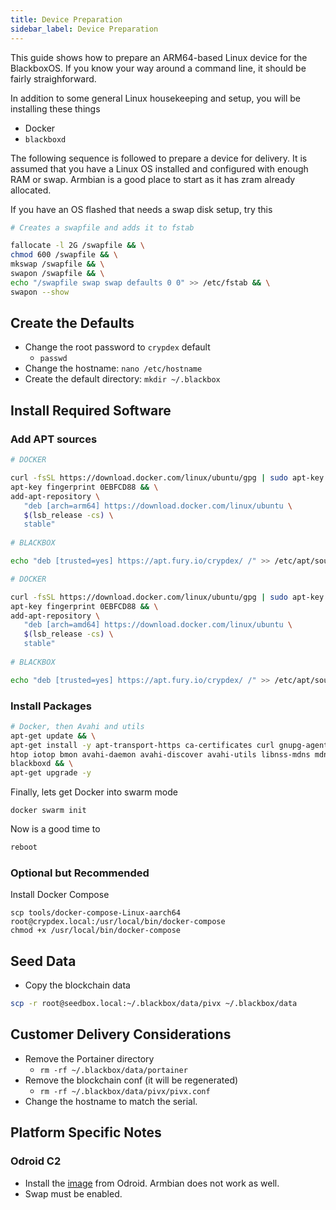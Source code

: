 ```yaml
---
title: Device Preparation
sidebar_label: Device Preparation
---
```


This guide shows how to prepare an ARM64-based Linux device for the BlackboxOS. If you know your way around a command line, it should be fairly straighforward.

In addition to some general Linux housekeeping and setup, you will be installing these things

- Docker
- `blackboxd`


The following sequence is followed to prepare a device for delivery. It is assumed that you have a Linux OS installed and configured with enough RAM or swap. Armbian is a good place to start as it has zram already allocated.

If you have an OS flashed that needs a swap disk setup, try this

```bash
# Creates a swapfile and adds it to fstab

fallocate -l 2G /swapfile && \
chmod 600 /swapfile && \
mkswap /swapfile && \
swapon /swapfile && \
echo "/swapfile swap swap defaults 0 0" >> /etc/fstab && \
swapon --show
```

## Create the Defaults

- Change the root password to `crypdex` default
  - `passwd`
- Change the hostname: `nano /etc/hostname`
- Create the default directory: `mkdir ~/.blackbox`

## Install Required Software

### Add APT sources
<!--DOCUSAURUS_CODE_TABS-->
<!--arm64-->


```bash
# DOCKER

curl -fsSL https://download.docker.com/linux/ubuntu/gpg | sudo apt-key add - && \
apt-key fingerprint 0EBFCD88 && \
add-apt-repository \
   "deb [arch=arm64] https://download.docker.com/linux/ubuntu \
   $(lsb_release -cs) \
   stable"
   
# BLACKBOX

echo "deb [trusted=yes] https://apt.fury.io/crypdex/ /" >> /etc/apt/sources.list.d/fury.list
```

<!--x86_64-->

```bash
# DOCKER

curl -fsSL https://download.docker.com/linux/ubuntu/gpg | sudo apt-key add - && \
apt-key fingerprint 0EBFCD88 && \
add-apt-repository \
   "deb [arch=amd64] https://download.docker.com/linux/ubuntu \
   $(lsb_release -cs) \
   stable"
   
# BLACKBOX

echo "deb [trusted=yes] https://apt.fury.io/crypdex/ /" >> /etc/apt/sources.list.d/fury.list
```


<!--END_DOCUSAURUS_CODE_TABS-->


### Install Packages

```bash
# Docker, then Avahi and utils
apt-get update && \
apt-get install -y apt-transport-https ca-certificates curl gnupg-agent software-properties-common \
htop iotop bmon avahi-daemon avahi-discover avahi-utils libnss-mdns mdns-scan \
blackboxd && \
apt-get upgrade -y
```

Finally, lets get Docker into swarm mode

```shell
docker swarm init
```


Now is a good time to 

```bash
reboot
```


### Optional but Recommended

Install Docker Compose

```
scp tools/docker-compose-Linux-aarch64 root@crypdex.local:/usr/local/bin/docker-compose
chmod +x /usr/local/bin/docker-compose
```

## Seed Data

- Copy the blockchain data
```bash
scp -r root@seedbox.local:~/.blackbox/data/pivx ~/.blackbox/data
```
  
## Customer Delivery Considerations

- Remove the Portainer directory
  - `rm -rf ~/.blackbox/data/portainer`
- Remove the blockchain conf (it will be regenerated)
  - `rm -rf ~/.blackbox/data/pivx/pivx.conf`
- Change the hostname to match the serial.

## Platform Specific Notes

### Odroid C2

- Install the [image](https://wiki.odroid.com/odroid-c2/os_images/ubuntu/ubuntu) from Odroid. Armbian does not work as well.
- Swap must be enabled.
